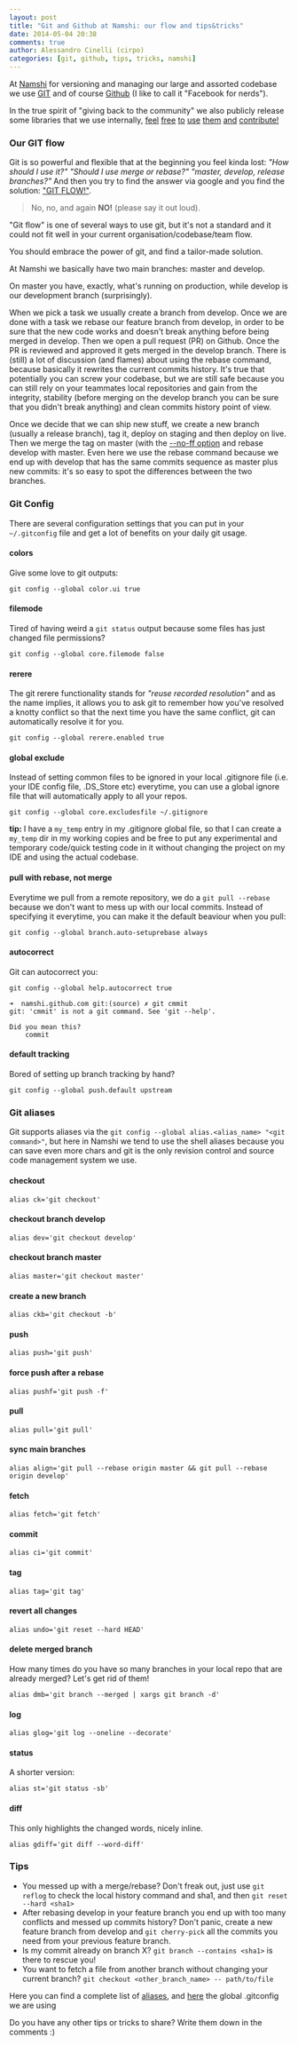 ```yaml
---
layout: post
title: "Git and Github at Namshi: our flow and tips&tricks"
date: 2014-05-04 20:38
comments: true
author: Alessandro Cinelli (cirpo)
categories: [git, github, tips, tricks, namshi]
---
```


At [Namshi](https://www.namshi.com) for versioning and managing our large and assorted codebase we use [GIT](http://git-scm.com/) and of course [Github](http://github.com/namshi) (I like to call it "Facebook for nerds").

In the true spirit of "giving back to the community" we also publicly release some libraries that we use internally, [feel](https://github.com/namshi/NamshiUtilityBundle) [free](https://github.com/namshi/utils) [to](https://github.com/namshi/notificator) [use](https://github.com/namshi/jose) [them](https://github.com/namshi/ng-watchers) [and](https://github.com/namshi/emailvision) [contribute!](https://github.com/namshi)

### Our GIT flow

Git is so powerful and flexible that at the beginning you feel kinda lost: *"How should I use it?"*  *"Should I use merge or rebase?"*  *"master, develop, release branches?"*
And then you try to find the answer via google and you find the solution: ["GIT FLOW!"](http://nvie.com/posts/a-successful-git-branching-model/).

> No, no, and again **NO!** (please say it out loud).

"Git flow" is one of several ways to use git, but it's not a standard and it could not fit well in your current organisation/codebase/team flow.

You should embrace the power of git, and find a tailor-made solution.

At Namshi we basically have two main branches: master and develop.

On master you have, exactly, what's running on production, while develop is our development branch (surprisingly).

When we pick a task we usually create a branch from develop. Once we are done with a task we rebase our feature branch from develop, in order to be sure that the new
code works and doesn't break anything before being merged in develop. Then we open a pull request (PR) on Github. Once the PR is reviewed and approved
it gets merged in the develop branch.
There is (still) a lot of discussion (and flames) about using the rebase command, because basically it rewrites the current commits history.
It's true that potentially you can screw your codebase, but we are still safe because you can still rely on your teammates local repositories and
gain from the integrity, stability (before merging on the develop branch you can be sure that you didn't break anything) and clean commits history point of view.

Once we decide that we can ship new stuff, we create a new branch (usually a release branch), tag it, deploy on staging and then deploy on live.
Then we merge the tag on master (with the [--no-ff option](https://www.kernel.org/pub/software/scm/git/docs/git-merge.html) and rebase develop with master.
Even here we use the rebase command because we end up with develop that has the same commits sequence as master plus new commits: it's so easy to spot the differences between the two branches.


### Git Config

There are several configuration settings that you can put in your `~/.gitconfig` file and get a lot of benefits on your daily git usage.

#### colors
Give some love to git outputs:

```
git config --global color.ui true
```

#### filemode
Tired of having weird a `git status` output because some files has just changed file permissions?
```
git config --global core.filemode false
```

#### rerere
The git rerere functionality stands for *"reuse recorded resolution"* and as the name implies, it allows you to ask git to remember how you've resolved a knotty conflict so that the next time you have the same conflict, git can automatically resolve it for you.
```
git config --global rerere.enabled true
```

#### global exclude
Instead of setting common files to be ignored in your local .gitignore file (i.e. your IDE config file, .DS_Store etc) everytime, you can use a global ignore file
that will automatically apply to all your repos.
```
git config --global core.excludesfile ~/.gitignore
```
**tip:** I have a `my_temp` entry in my .gitignore global file, so that I can create a `my_temp` dir in my working copies and be free to put any experimental and temporary code/quick testing code
in it without changing the project on my IDE and using the actual codebase.


#### pull with rebase, not merge
Everytime we pull from a remote repository, we do a `git pull --rebase` because we don't want to mess up with our local commits.
Instead of specifying it everytime, you can make it the default beaviour when you pull:
```
git config --global branch.auto-setuprebase always
```

#### autocorrect
Git can autocorrect you:

```
git config --global help.autocorrect true
```

```
➜  namshi.github.com git:(source) ✗ git cmmit
git: 'cmmit' is not a git command. See 'git --help'.

Did you mean this?
	commit
```
#### default tracking
Bored of setting up branch tracking by hand?
```
git config --global push.default upstream
```

### Git aliases
Git supports aliases via the `git config --global alias.<alias_name> "<git command>"`, but here in Namshi we tend to use the shell aliases
because you can save even more chars and git is the only revision control and source code management system we use.

#### checkout
```
alias ck='git checkout'
```

#### checkout branch develop
```
alias dev='git checkout develop'
```

#### checkout branch master
```
alias master='git checkout master'
```

#### create a new branch
```
alias ckb='git checkout -b'
```

#### push
```
alias push='git push'
```

#### force push after a rebase
```
alias pushf='git push -f'
```
#### pull
```
alias pull='git pull'
```
#### sync main branches

```
alias align='git pull --rebase origin master && git pull --rebase origin develop'
```

#### fetch
```
alias fetch='git fetch'
```

#### commit
```
alias ci='git commit'
```

#### tag
```
alias tag='git tag'
```

#### revert all changes
```
alias undo='git reset --hard HEAD'
```

#### delete merged branch
How many times do you have so many branches in your local repo that are already merged?
Let's get rid of them!
```
alias dmb='git branch --merged | xargs git branch -d'
```

#### log
```
alias glog='git log --oneline --decorate'
```

#### status
A shorter version:
```
alias st='git status -sb'
```
#### diff
This only highlights the changed words, nicely inline.
```
alias gdiff='git diff --word-diff'
```

### Tips

* You messed up with a merge/rebase? Don't freak out, just use `git reflog` to check the local history command and sha1, and then `git reset --hard <sha1>`
* After rebasing develop in your feature branch you end up with too many conflicts and messed up commits history? Don't panic, create a new feature branch from develop and
`git cherry-pick` all the commits you need from your previous feature branch.
* Is my commit already on branch X? `git branch --contains <sha1>` is there to rescue you!
* You want to fetch a file from another branch without changing your current branch? `git checkout <other_branch_name> -- path/to/file`

 Here you can find a complete list of [aliases](https://gist.github.com/cirpo/86d43ef8ef87b4cfd031), and [here](https://gist.github.com/cirpo/343376f1ac7fb00204a0) the global .gitconfig we are using

 Do you have any other tips or tricks to share? Write them down in the comments :)

